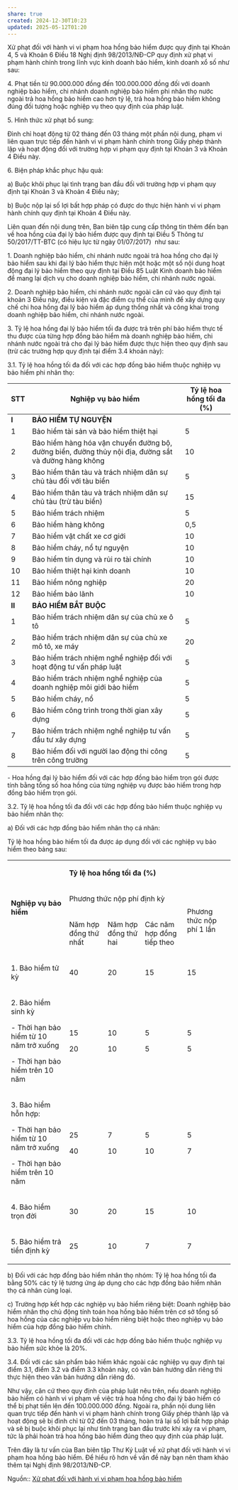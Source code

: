 ```yaml
---
share: true
created: 2024-12-30T10:23
updated: 2025-05-12T01:20
---
```

Xử phạt đối với hành vi vi phạm hoa hồng bảo hiểm được quy định tại Khoản 4, 5 và Khoản 6 Điều 18 Nghị định 98/2013/NĐ-CP quy định xử phạt vi phạm hành chính trong lĩnh vực kinh doanh bảo hiểm, kinh doanh xổ số như sau:

4\. Phạt tiền từ 90.000.000 đồng đến 100.000.000 đồng đối với doanh nghiệp bảo hiểm, chi nhánh doanh nghiệp bảo hiểm phi nhân thọ nước ngoài trả hoa hồng bảo hiểm cao hơn tỷ lệ, trả hoa hồng bảo hiểm không đúng đối tượng hoặc nghiệp vụ theo quy định của pháp luật.

5\. Hình thức xử phạt bổ sung:

Đình chỉ hoạt động từ 02 tháng đến 03 tháng một phần nội dung, phạm vi liên quan trực tiếp đến hành vi vi phạm hành chính trong Giấy phép thành lập và hoạt động đối với trường hợp vi phạm quy định tại Khoản 3 và Khoản 4 Điều này.

6\. Biện pháp khắc phục hậu quả:

a) Buộc khôi phục lại tình trạng ban đầu đối với trường hợp vi phạm quy định tại Khoản 3 và Khoản 4 Điều này;

b) Buộc nộp lại số lợi bất hợp pháp có được do thực hiện hành vi vi phạm hành chính quy định tại Khoản 4 Điều này.

Liên quan đến nội dung trên, Ban biên tập cung cấp thông tin thêm đến bạn về hoa hồng của đại lý bảo hiểm được quy định tại Điều 5 Thông tư 50/2017/TT-BTC (có hiệu lực từ ngày 01/07/2017)  như sau:

1\. Doanh nghiệp bảo hiểm, chi nhánh nước ngoài trả hoa hồng cho đại lý bảo hiểm sau khi đại lý bảo hiểm thực hiện một hoặc một số nội dung hoạt động đại lý bảo hiểm theo quy định tại Điều 85 Luật Kinh doanh bảo hiểm để mang lại dịch vụ cho doanh nghiệp bảo hiểm, chi nhánh nước ngoài.

2\. Doanh nghiệp bảo hiểm, chi nhánh nước ngoài căn cứ vào quy định tại khoản 3 Điều này, điều kiện và đặc điểm cụ thể của mình để xây dựng quy chế chi hoa hồng đại lý bảo hiểm áp dụng thống nhất và công khai trong doanh nghiệp bảo hiểm, chi nhánh nước ngoài.

3\. Tỷ lệ hoa hồng đại lý bảo hiểm tối đa được trả trên phí bảo hiểm thực tế thu được của từng hợp đồng bảo hiểm mà doanh nghiệp bảo hiểm, chi nhánh nước ngoài trả cho đại lý bảo hiểm được thực hiện theo quy định sau (trừ các trường hợp quy định tại điểm 3.4 khoản này):

3.1. Tỷ lệ hoa hồng tối đa đối với các hợp đồng bảo hiểm thuộc nghiệp vụ bảo hiểm phi nhân thọ:

| **STT** | **Nghiệp vụ bảo hiểm** | **Tỷ lệ hoa hồng tối đa (%)** |
| --- | --- | --- |
| **I** | **BẢO HIỂM TỰ NGUYỆN** |  |
| 1 | Bảo hiểm tài sản và bảo hiểm thiệt hại | 5 |
| 2 | Bảo hiểm hàng hóa vận chuyển đường bộ, đường biển, đường thủy nội địa, đường sắt và đường hàng không | 10 |
| 3 | Bảo hiểm thân tàu và trách nhiệm dân sự chủ tàu đối với tàu biển | 5 |
| 4 | Bảo hiểm thân tàu và trách nhiệm dân sự chủ tàu (trừ tàu biển) | 15 |
| 5 | Bảo hiểm trách nhiệm | 5 |
| 6 | Bảo hiểm hàng không | 0,5 |
| 7 | Bảo hiểm vật chất xe cơ giới | 10 |
| 8 | Bảo hiểm cháy, nổ tự nguyện | 10 |
| 9 | Bảo hiểm tín dụng và rủi ro tài chính | 10 |
| 10 | Bảo hiểm thiệt hại kinh doanh | 10 |
| 11 | Bảo hiểm nông nghiệp | 20 |
| 12 | Bảo hiểm bảo lãnh | 10 |
| **II** | **BẢO HIỂM BẮT BUỘC** |  |
| 1 | Bảo hiểm trách nhiệm dân sự của chủ xe ô tô | 5 |
| 2 | Bảo hiểm trách nhiệm dân sự của chủ xe mô tô, xe máy | 20 |
| 3 | Bảo hiểm trách nhiệm nghề nghiệp đối với hoạt động tư vấn pháp luật | 5 |
| 4 | Bảo hiểm trách nhiệm nghề nghiệp của doanh nghiệp môi giới bảo hiểm | 5 |
| 5 | Bảo hiểm cháy, nổ | 5 |
| 6 | Bảo hiểm công trình trong thời gian xây dựng | 5 |
| 7 | Bảo hiểm trách nhiệm nghề nghiệp tư vấn đầu tư xây dựng | 5 |
| 8 | Bảo hiểm đối với người lao động thi công trên công trường | 5 |

\- Hoa hồng đại lý bảo hiểm đối với các hợp đồng bảo hiểm trọn gói được tính bằng tổng số hoa hồng của từng nghiệp vụ được bảo hiểm trong hợp đồng bảo hiểm trọn gói.

3.2. Tỷ lệ hoa hồng tối đa đối với các hợp đồng bảo hiểm thuộc nghiệp vụ bảo hiểm nhân thọ:

a) Đối với các hợp đồng bảo hiểm nhân thọ cá nhân:

Tỷ lệ hoa hồng bảo hiểm tối đa được áp dụng đối với các nghiệp vụ bảo hiểm theo bảng sau:

<table><tbody><tr><td rowspan="3"><p><strong>Nghiệp vụ bảo hiểm</strong></p></td><td colspan="4"><p><strong>Tỷ lệ hoa hồng tối đa (%)</strong></p></td></tr><tr><td colspan="3"><p>Phương thức nộp phí định kỳ</p></td><td rowspan="2"><p>Phương thức nộp phí 1 lần</p></td></tr><tr><td><p>Năm hợp đồng thứ nhất</p></td><td><p>Năm hợp đồng thứ hai</p></td><td><p>Các năm hợp đồng tiếp theo</p></td></tr><tr><td><p>1. Bảo hiểm tử kỳ</p></td><td><p>40</p></td><td><p>20</p></td><td><p>15</p></td><td><p>15</p></td></tr><tr><td><p>2. Bảo hiểm sinh kỳ</p><p>- Thời hạn bảo hiểm từ 10 năm trở xuống</p><p>- Thời hạn bảo hiểm trên 10 năm</p></td><td><p>15</p><p>20</p></td><td><p>10</p><p>10</p></td><td><p>5</p><p>5</p></td><td><p>5</p><p>5</p></td></tr><tr><td><p>3. Bảo hiểm hỗn hợp:</p><p>- Thời hạn bảo hiểm từ 10 năm trở xuống</p><p>- Thời hạn bảo hiểm trên 10 năm</p></td><td><p>25</p><p>40</p></td><td><p>7</p><p>10</p></td><td><p>5</p><p>10</p></td><td><p>5</p><p>7</p></td></tr><tr><td><p>4. Bảo hiểm trọn đời</p></td><td><p>30</p></td><td><p>20</p></td><td><p>15</p></td><td><p>10</p></td></tr><tr><td><p>5. Bảo hiểm trả tiền định kỳ</p></td><td><p>25</p></td><td><p>10</p></td><td><p>7</p></td><td><p>7</p></td></tr></tbody></table>

b) Đối với các hợp đồng bảo hiểm nhân thọ nhóm: Tỷ lệ hoa hồng tối đa bằng 50% các tỷ lệ tương ứng áp dụng cho các hợp đồng bảo hiểm nhân thọ cá nhân cùng loại.

c) Trường hợp kết hợp các nghiệp vụ bảo hiểm riêng biệt: Doanh nghiệp bảo hiểm nhân thọ chủ động tính toán hoa hồng bảo hiểm trên cơ sở tổng số hoa hồng của các nghiệp vụ bảo hiểm riêng biệt hoặc theo nghiệp vụ bảo hiểm của hợp đồng bảo hiểm chính.

3.3. Tỷ lệ hoa hồng tối đa đối với các hợp đồng bảo hiểm thuộc nghiệp vụ bảo hiểm sức khỏe là 20%.

3.4. Đối với các sản phẩm bảo hiểm khác ngoài các nghiệp vụ quy định tại điểm 3.1, điểm 3.2 và điểm 3.3 khoản này, có văn bản hướng dẫn riêng thì thực hiện theo văn bản hướng dẫn riêng đó.

Như vậy, căn cứ theo quy định của pháp luật nêu trên, nếu doanh nghiệp bảo hiểm có hành vi vi phạm về việc trả hoa hồng cho đại lý bảo hiểm có thể bị phạt tiền lên đến 100.000.000 đồng. Ngoài ra, phần nội dung liên quan trực tiếp đến hành vi vi phạm hành chính trong Giấy phép thành lập và hoạt động sẽ bị đình chỉ từ 02 đến 03 tháng, hoàn trả lại số lợi bất hợp pháp và sẽ bị buộc khôi phục lại như tình trạng ban đầu trước khi xảy ra vi phạm, tức là phải hoàn trả hoa hồng bảo hiểm đúng theo quy định của pháp luật.

Trên đây là tư vấn của Ban biên tập Thư Ký Luật về xử phạt đối với hành vi vi phạm hoa hồng bảo hiểm. Để hiểu rõ hơn về vấn đề này bạn nên tham khảo thêm tại Nghị định 98/2013/NĐ-CP.

Nguồn:: [Xử phạt đối với hành vi vi phạm hoa hồng bảo hiểm](https://thuvienphapluat.vn/hoi-dap-phap-luat/2E5FE-hd-xu-phat-doi-voi-hanh-vi-vi-pham-hoa-hong-bao-hiem.html)